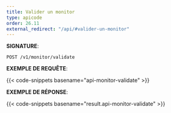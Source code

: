 ```yaml
---
title: Valider un monitor
type: apicode
order: 26.11
external_redirect: "/api/#valider-un-monitor"
---
```


**SIGNATURE**:

`POST /v1/monitor/validate`

**EXEMPLE DE REQUÊTE**:

{{< code-snippets basename="api-monitor-validate" >}}

**EXEMPLE DE RÉPONSE**:

{{< code-snippets basename="result.api-monitor-validate" >}}

